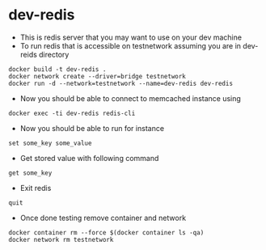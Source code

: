 # dev-redis
- This is redis server that you may want to use on your dev machine
- To run redis that is accessible on testnetwork assuming you are in dev-reids directory
```
docker build -t dev-redis .
docker network create --driver=bridge testnetwork
docker run -d --network=testnetwork --name=dev-redis dev-redis
```
- Now you should be able to connect to memcached instance using
```
docker exec -ti dev-redis redis-cli
```
- Now you should be able to run for instance
```
set some_key some_value
```
- Get stored value with following command
```
get some_key
```
- Exit redis
```
quit
```
- Once done testing remove container and network
```
docker container rm --force $(docker container ls -qa)
docker network rm testnetwork
```
